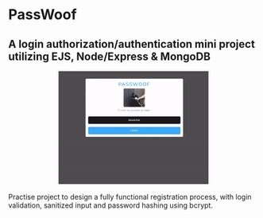 # PassWoof

A login authorization/authentication mini project utilizing EJS, Node/Express & MongoDB <br>
---
<p align="center" width="100%">
    <img width="60%" src="./Example.gif">
</p>

Practise project to design a fully functional registration process, with login validation, sanitized input and password hashing using bcrypt.
